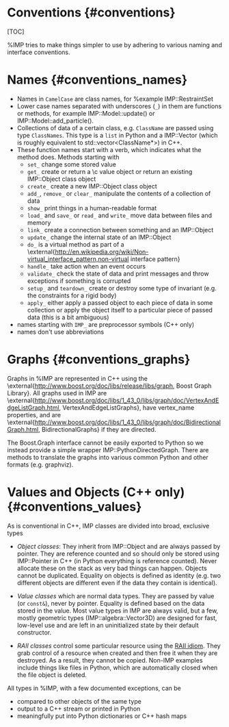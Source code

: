 Conventions {#conventions}
===========

[TOC]

%IMP tries to make things simpler to use by adhering to various naming
and interface conventions.

# Names {#conventions_names}

- Names in `CamelCase` are class names, for %example IMP::RestraintSet
- Lower case names separated with underscores (`_`) in them are functions or methods, for example IMP::Model::update() or IMP::Model::add_particle().
- Collections of data of a certain class, e.g. `ClassName` are passed using type `ClassNames`. This type is a `list` in Python and a IMP::Vector<ClassName> (which is roughly equivalent to std::vector<ClassName*>) in C++.
- These function names start with a verb, which indicates what the method does. Methods starting with
   - `set_` change some stored value
   - `get_` create or return a \c value object or
     return an existing IMP::Object class object
   - `create_`  create a new IMP::Object class object
   - `add_`, `remove_` or `clear_` manipulate the contents of a collection of data
   - `show_` print things in a human-readable format
   - `load_` and `save_` or `read_` and `write_` move data between files and memory
   - `link_` create a connection between something and an IMP::Object
   - `update_` change the internal state of an IMP::Object
   - `do_` is a virtual method as part of a \external{http://en.wikipedia.org/wiki/Non-virtual_interface_pattern,non-virtual interface pattern}
   - `handle_` take action when an event occurs
   - `validate_` check the state of data and print messages and throw exceptions if something is corrupted
   - `setup_` and `teardown_` create or destroy some type of invariant (e.g. the constraints for a rigid body)
   - `apply_` either apply a passed object to each piece of data in some collection or apply the object itself to a particular piece of passed data (this is a bit ambiguous)
- names starting with `IMP_` are preprocessor symbols (C++ only)
- names don't use abbreviations

# Graphs {#conventions_graphs}

Graphs in %IMP are represented in C++ using the \external{http://www.boost.org/doc/libs/release/libs/graph, Boost Graph Library}. All graphs used in IMP are \external{http://www.boost.org/doc/libs/1_43_0/libs/graph/doc/VertexAndEdgeListGraph.html, VertexAndEdgeListGraphs}, have vertex_name properties,
and are \external{http://www.boost.org/doc/libs/1_43_0/libs/graph/doc/BidirectionalGraph.html, BidirectionalGraphs} if they are directed.

The Boost.Graph interface cannot be easily exported to Python so we instead provide a simple wrapper IMP::PythonDirectedGraph. There are methods to translate the graphs into various common Python and other formats (e.g. graphviz).


# Values and Objects (C++ only) {#conventions_values}

As is conventional in C++, IMP classes are divided into broad, exclusive types
- *Object classes*: They inherit from IMP::Object and are always passed by pointer. They are reference counted and so should only be stored using IMP::Pointer in C++ (in Python everything is reference counted). Never allocate these on the stack as very bad things can happen. Objects cannot be duplicated. Equality on objects is defined as identity (e.g. two different objects are different even if the data they contain is identical).

- *Value classes* which are normal data types. They are passed by value (or `const&`), never by pointer. Equality is defined based on the data stored in the value. Most value types in IMP are always valid, but a few, mostly geometric types (IMP::algebra::Vector3D) are designed for fast, low-level use and are left in an uninitialized state by their default constructor.

- *RAII classes* control some particular resource using the [RAII idiom](https://en.wikipedia.org/wiki/Resource_acquisition_is_initialization).
They grab control of a resource when created and then free it when they are destroyed. As a result, they cannot be copied. Non-IMP examples include things like files in Python, which are automatically closed when the file object is deleted.

All types in %IMP, with a few documented exceptions, can be
- compared to other objects of the same type
- output to a C++ stream or printed in Python
- meaningfully put into Python dictionaries or C++ hash maps

